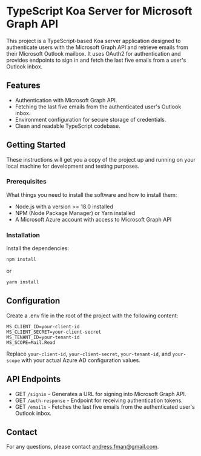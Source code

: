 # TypeScript Koa Server for Microsoft Graph API

This project is a TypeScript-based Koa server application designed to authenticate users with the Microsoft Graph API and retrieve emails from their Microsoft Outlook mailbox. It uses OAuth2 for authentication and provides endpoints to sign in and fetch the last five emails from a user's Outlook inbox.

## Features
- Authentication with Microsoft Graph API.
- Fetching the last five emails from the authenticated user's Outlook inbox.
- Environment configuration for secure storage of credentials.
- Clean and readable TypeScript codebase.

## Getting Started
These instructions will get you a copy of the project up and running on your local machine for development and testing purposes.

### Prerequisites
What things you need to install the software and how to install them:
- Node.js with a version >= 18.0 installed
- NPM (Node Package Manager) or Yarn installed
- A Microsoft Azure account with access to Microsoft Graph API

### Installation

Install the dependencies:

   ```bash
   npm install
   ```

   or

   ```bash
   yarn install
   ```

## Configuration

Create a .env file in the root of the project with the following content:

   ```plaintext
   MS_CLIENT_ID=your-client-id
   MS_CLIENT_SECRET=your-client-secret
   MS_TENANT_ID=your-tenant-id
   MS_SCOPE=Mail.Read
   ```

   Replace `your-client-id`, `your-client-secret`, `your-tenant-id`, and `your-scope` with your actual Azure AD configuration values.

## API Endpoints

- GET `/signin` - Generates a URL for signing into Microsoft Graph API.
- GET `/auth-response` - Endpoint for receiving authentication tokens.
- GET `/emails` - Fetches the last five emails from the authenticated user's Outlook inbox.

## Contact

For any questions, please contact [andress.fman@gmail.com](mailto:andress.fman@gmail.com).
